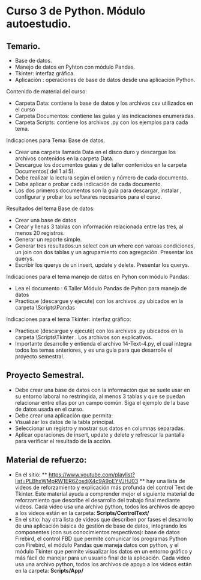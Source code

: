 # Curso 3 de Python. Módulo autoestudio.

 ## Temario.
  - Base de datos.
  - Manejo de datos en  Pyhton con módulo Pandas.
  - Tkinter: interfaz gráfica.
  - Aplicación : operaciones de base de datos desde una aplicación Python.

Contenido de material del curso:

  - Carpeta Data: contiene la base de datos y los archivos csv utilizados en el curso
  - Carpeta Documentos: contiene las guías y las indicaciones enumeradas.
  - Carpeta Scripts: contiene los archivos .py con los ejemplos para cada tema.  
  
Indicaciones para Tema: Base de datos.

  - Crear una carpeta llamada Data en el disco duro y descargue los archivos contenidos en la carpeta Data.
  - Descargue los documentos guías y de taller contenidos en la carpeta Documentos( del 1 al 5).
  - Debe realizar la lectura según el orden y número de cada documento.
  - Debe aplicar o probar cada indicación de cada documento.
  - Los dos primeros documentos son la guía para descargar, instalar , configurar y probar los softwares necesarios para el curso.

Resultados del tema Base de datos:
  - Crear una base de datos
  - Crear y llenas 3 tablas con información relacionada entre las tres, al menos 20 registros.
  - Generar un reporte simple.
  - Generar tres resultados:un select con un where con varoas condiciones,  un join con dos tablas y un agrupamiento con agregación. Presentar los querys.
  - Escribir los querys de un insert, update y delete. Presentar los querys.  


Indicaciones para el tema manejo de datos en Pyhon con módulo Pandas:
  - Lea el documento : 6.Taller Módulo Pandas de Pyhon para manejo de datos
  - Practique (descargue y ejecute)  con los archivos .py ubicados en la carpeta \Scripts\Pandas 
  
  
Indicaciones para el tema Tkinter: interfaz gráfico:  
   - Practique (descargue y ejecute)  con los archivos .py ubicados en la carpeta \Scripts\Tkinter . Los archivos son explicativos.
   - Importante desarrolle y entienda el archivo 14-Text-4.py, el cual integra todos los temas anteriores, y es una guía para que desarrolle el proyecto semestral.
   
 ## Proyecto Semestral.
  - Debe crear una base de datos con la información que se suele usar en su entorno laboral no restringida, al menos 3 tablas y que se puedan relacionar entre ellas por un campo común. Siga el ejemplo de la base de datos usada en el curso.
  - Debe crear una aplicación que permita:
  - Visualizar los datos de la tabla  principal.
  - Seleccionar un registro y mostrar sus datos en columnas separadas.
  - Aplicar operaciones de insert, update y delete y refrescar la pantalla para verificar el resultado de la acción.  

## Material de refuerzo:
  - En el sitio: ** https://www.youtube.com/playlist?list=PLBhxWMpRW1ER6ZosdjX4c9A9oEYVJHJ03 **  hay una lista de videos de reforzamiento y explicación más profunda del control Text de Tkinter. Este material ayuda a comprender mejor el   siguiente material de reforzamiento que describe el desarrollo del trabajo final mediante videos. Cada video usa una archivo python, todos los archivos de apoyo a los videos están en la carpeta: **Scripts/ControlText/**
  - En el sitio:    hay otra lista de videos que describen por fases el desarrollo de una aplicación básica de gestión de base de datos, integrando los componentes (con sus conocimientos respectivos): base de datos Firebird, el control FBD que permite comunicar los programas Python con Firebird, el módulo Pandas que maneja datos con python, y el módulo Tkinter que permite visualizar los datos en un entorno gráfico y más fácil de manejar para un usuario final de la aplicación. Cada video usa una archivo python, todos los archivos de apoyo a los videos están en la carpeta: **Scripts/App/**
  	
